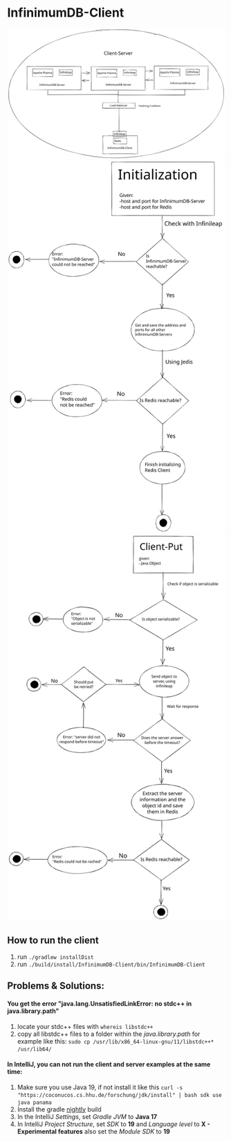 # InfinimumDB-Client

![Alt text](./documentation/images/Overview.svg)
![Alt text](./documentation/images/Initialization.svg)
![Alt text](./documentation/images/Put.svg)

## How to run the client

1. run ```./gradlew installDist```
2. run ```./build/install/InfinimumDB-Client/bin/InfinimumDB-Client```

## Problems & Solutions:

#### You get the error "java.lang.UnsatisfiedLinkError: no stdc++ in java.library.path"

1. locate your stdc++ files with ```whereis libstdc++```
2. copy all libstdc++ files to a folder within the *java.library.path* for example like
   this: ```sudo cp /usr/lib/x86_64-linux-gnu/11/libstdc++* /usr/lib64/```

#### In IntelliJ, you can not run the client and server examples at the same time:

1. Make sure you use Java 19, if not install it like
   this ```curl -s "https://coconucos.cs.hhu.de/forschung/jdk/install" | bash sdk use java panama```
2. Install the gradle [nightly](https://gradle.org/nightly/) build
3. In the IntelliJ *Settings*, set *Gradle JVM* to **Java 17**
4. In IntelliJ *Project Structure*, set *SDK* to **19** and *Language level* to **X - Experimental features** also set
   the *Module SDK* to **19**
